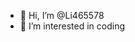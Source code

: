 - 👋 Hi, I’m @Li465578
- 👀 I’m interested in coding
<!---
Li465578/Li465578 is a ✨ special ✨ repository because its `README.md` (this file) appears on your GitHub profile.
You can click the Preview link to take a look at your changes.
--->

